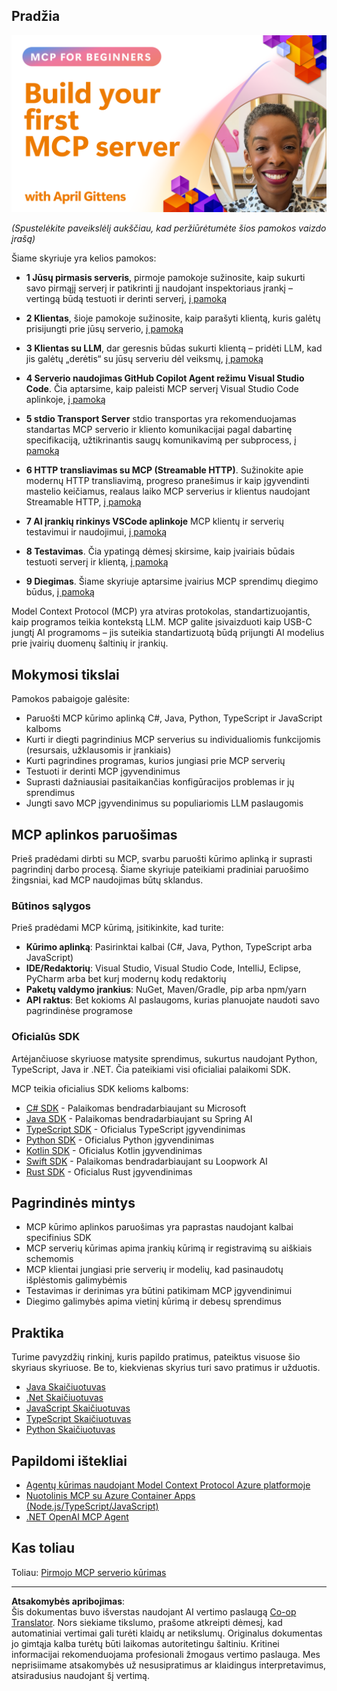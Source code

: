 <!--
CO_OP_TRANSLATOR_METADATA:
{
  "original_hash": "1197b6dbde36773e04a5ae826557fdb9",
  "translation_date": "2025-08-26T19:09:20+00:00",
  "source_file": "03-GettingStarted/README.md",
  "language_code": "lt"
}
-->
## Pradžia  

[![Sukurkite savo pirmąjį MCP serverį](../../../translated_images/04.0ea920069efd979a0b2dad51e72c1df7ead9c57b3305796068a6cee1f0dd6674.lt.png)](https://youtu.be/sNDZO9N4m9Y)

_(Spustelėkite paveikslėlį aukščiau, kad peržiūrėtumėte šios pamokos vaizdo įrašą)_

Šiame skyriuje yra kelios pamokos:

- **1 Jūsų pirmasis serveris**, pirmoje pamokoje sužinosite, kaip sukurti savo pirmąjį serverį ir patikrinti jį naudojant inspektoriaus įrankį – vertingą būdą testuoti ir derinti serverį, [į pamoką](01-first-server/README.md)

- **2 Klientas**, šioje pamokoje sužinosite, kaip parašyti klientą, kuris galėtų prisijungti prie jūsų serverio, [į pamoką](02-client/README.md)

- **3 Klientas su LLM**, dar geresnis būdas sukurti klientą – pridėti LLM, kad jis galėtų „derėtis“ su jūsų serveriu dėl veiksmų, [į pamoką](03-llm-client/README.md)

- **4 Serverio naudojimas GitHub Copilot Agent režimu Visual Studio Code**. Čia aptarsime, kaip paleisti MCP serverį Visual Studio Code aplinkoje, [į pamoką](04-vscode/README.md)

- **5 stdio Transport Server** stdio transportas yra rekomenduojamas standartas MCP serverio ir kliento komunikacijai pagal dabartinę specifikaciją, užtikrinantis saugų komunikavimą per subprocess, [į pamoką](05-stdio-server/README.md)

- **6 HTTP transliavimas su MCP (Streamable HTTP)**. Sužinokite apie modernų HTTP transliavimą, progreso pranešimus ir kaip įgyvendinti mastelio keičiamus, realaus laiko MCP serverius ir klientus naudojant Streamable HTTP, [į pamoką](06-http-streaming/README.md)

- **7 AI įrankių rinkinys VSCode aplinkoje** MCP klientų ir serverių testavimui ir naudojimui, [į pamoką](07-aitk/README.md)

- **8 Testavimas**. Čia ypatingą dėmesį skirsime, kaip įvairiais būdais testuoti serverį ir klientą, [į pamoką](08-testing/README.md)

- **9 Diegimas**. Šiame skyriuje aptarsime įvairius MCP sprendimų diegimo būdus, [į pamoką](09-deployment/README.md)

Model Context Protocol (MCP) yra atviras protokolas, standartizuojantis, kaip programos teikia kontekstą LLM. MCP galite įsivaizduoti kaip USB-C jungtį AI programoms – jis suteikia standartizuotą būdą prijungti AI modelius prie įvairių duomenų šaltinių ir įrankių.

## Mokymosi tikslai

Pamokos pabaigoje galėsite:

- Paruošti MCP kūrimo aplinką C#, Java, Python, TypeScript ir JavaScript kalboms
- Kurti ir diegti pagrindinius MCP serverius su individualiomis funkcijomis (resursais, užklausomis ir įrankiais)
- Kurti pagrindines programas, kurios jungiasi prie MCP serverių
- Testuoti ir derinti MCP įgyvendinimus
- Suprasti dažniausiai pasitaikančias konfigūracijos problemas ir jų sprendimus
- Jungti savo MCP įgyvendinimus su populiariomis LLM paslaugomis

## MCP aplinkos paruošimas

Prieš pradėdami dirbti su MCP, svarbu paruošti kūrimo aplinką ir suprasti pagrindinį darbo procesą. Šiame skyriuje pateikiami pradiniai paruošimo žingsniai, kad MCP naudojimas būtų sklandus.

### Būtinos sąlygos

Prieš pradėdami MCP kūrimą, įsitikinkite, kad turite:

- **Kūrimo aplinką**: Pasirinktai kalbai (C#, Java, Python, TypeScript arba JavaScript)
- **IDE/Redaktorių**: Visual Studio, Visual Studio Code, IntelliJ, Eclipse, PyCharm arba bet kurį modernų kodų redaktorių
- **Paketų valdymo įrankius**: NuGet, Maven/Gradle, pip arba npm/yarn
- **API raktus**: Bet kokioms AI paslaugoms, kurias planuojate naudoti savo pagrindinėse programose

### Oficialūs SDK

Artėjančiuose skyriuose matysite sprendimus, sukurtus naudojant Python, TypeScript, Java ir .NET. Čia pateikiami visi oficialiai palaikomi SDK.

MCP teikia oficialius SDK kelioms kalboms:
- [C# SDK](https://github.com/modelcontextprotocol/csharp-sdk) - Palaikomas bendradarbiaujant su Microsoft
- [Java SDK](https://github.com/modelcontextprotocol/java-sdk) - Palaikomas bendradarbiaujant su Spring AI
- [TypeScript SDK](https://github.com/modelcontextprotocol/typescript-sdk) - Oficialus TypeScript įgyvendinimas
- [Python SDK](https://github.com/modelcontextprotocol/python-sdk) - Oficialus Python įgyvendinimas
- [Kotlin SDK](https://github.com/modelcontextprotocol/kotlin-sdk) - Oficialus Kotlin įgyvendinimas
- [Swift SDK](https://github.com/modelcontextprotocol/swift-sdk) - Palaikomas bendradarbiaujant su Loopwork AI
- [Rust SDK](https://github.com/modelcontextprotocol/rust-sdk) - Oficialus Rust įgyvendinimas

## Pagrindinės mintys

- MCP kūrimo aplinkos paruošimas yra paprastas naudojant kalbai specifinius SDK
- MCP serverių kūrimas apima įrankių kūrimą ir registravimą su aiškiais schemomis
- MCP klientai jungiasi prie serverių ir modelių, kad pasinaudotų išplėstomis galimybėmis
- Testavimas ir derinimas yra būtini patikimam MCP įgyvendinimui
- Diegimo galimybės apima vietinį kūrimą ir debesų sprendimus

## Praktika

Turime pavyzdžių rinkinį, kuris papildo pratimus, pateiktus visuose šio skyriaus skyriuose. Be to, kiekvienas skyrius turi savo pratimus ir užduotis.

- [Java Skaičiuotuvas](./samples/java/calculator/README.md)
- [.Net Skaičiuotuvas](../../../03-GettingStarted/samples/csharp)
- [JavaScript Skaičiuotuvas](./samples/javascript/README.md)
- [TypeScript Skaičiuotuvas](./samples/typescript/README.md)
- [Python Skaičiuotuvas](../../../03-GettingStarted/samples/python)

## Papildomi ištekliai

- [Agentų kūrimas naudojant Model Context Protocol Azure platformoje](https://learn.microsoft.com/azure/developer/ai/intro-agents-mcp)
- [Nuotolinis MCP su Azure Container Apps (Node.js/TypeScript/JavaScript)](https://learn.microsoft.com/samples/azure-samples/mcp-container-ts/mcp-container-ts/)
- [.NET OpenAI MCP Agent](https://learn.microsoft.com/samples/azure-samples/openai-mcp-agent-dotnet/openai-mcp-agent-dotnet/)

## Kas toliau

Toliau: [Pirmojo MCP serverio kūrimas](01-first-server/README.md)

---

**Atsakomybės apribojimas**:  
Šis dokumentas buvo išverstas naudojant AI vertimo paslaugą [Co-op Translator](https://github.com/Azure/co-op-translator). Nors siekiame tikslumo, prašome atkreipti dėmesį, kad automatiniai vertimai gali turėti klaidų ar netikslumų. Originalus dokumentas jo gimtąja kalba turėtų būti laikomas autoritetingu šaltiniu. Kritinei informacijai rekomenduojama profesionali žmogaus vertimo paslauga. Mes neprisiimame atsakomybės už nesusipratimus ar klaidingus interpretavimus, atsiradusius naudojant šį vertimą.
